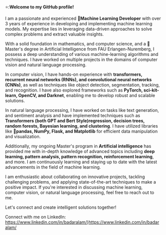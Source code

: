 ⭐:**Welcome to my GitHub profile!**

I am a passionate and experienced 🧠**Machine Learning Developer** with over 3 years of experience in developing and implementing machine learning models. My expertise lies in leveraging data-driven approaches to solve complex problems and extract valuable insights.

With a solid foundation in mathematics, and computer science, and a 📖Master's degree in Artificial Intelligence from FAU Erlangen-Nuremberg, I possess a deep understanding of various machine-learning algorithms and techniques. I have worked on multiple projects in the domains of computer vision and natural language processing.

In computer vision, I have hands-on experience with **transformers, recurrent neural networks (RNNs), and convolutional neural networks (CNNs)**, as well as techniques like object detection, segmentation, tracking, and recognition. I have also explored frameworks such as __PyTorch, sci-kit-learn, OpenCV, and Darknet__, enabling me to develop robust and scalable solutions.

In natural language processing, I have worked on tasks like text generation, and sentiment analysis and have implemented techniques such as **Transformers (both GPT and Bert Style)regression, decision trees, random forests, Bayesian learning, and clustering**. I have utilized libraries like 🐼**pandas, NumPy, Flask, and Matplotlib** for efficient data manipulation and visualization.

Additionally, my ongoing Master's program in **Artificial intelligence** has provided me with in-depth knowledge of advanced topics including **deep learning, pattern analysis, pattern recognition, reinforcement learning**, and more. I am continuously learning and staying up to date with the latest advancements in the field of machine learning.

I am enthusiastic about collaborating on innovative projects, tackling challenging problems, and applying state-of-the-art techniques to make a positive impact. If you're interested in discussing machine learning, computer vision, or natural language processing, feel free to reach out to me.

Let's connect and create intelligent solutions together!

Connect with me on LinkedIn: https://www.linkedin.com/in/badaralam/)https://www.linkedin.com/in/badaralam/
